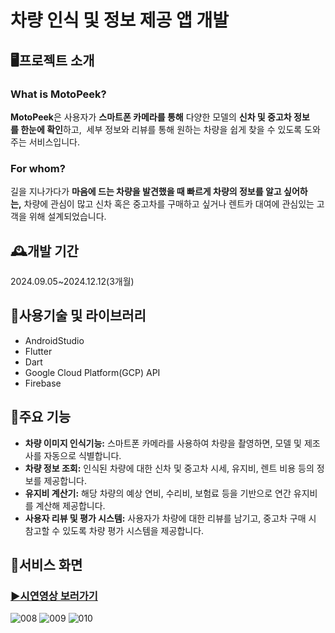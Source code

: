 # 차량 인식 및 정보 제공 앱 개발

## 🖥️프로젝트 소개
### What is MotoPeek?
**MotoPeek**은 사용자가 **스마트폰 카메라를 통해** 다양한 모델의 **신차 및 중고차 정보를 한눈에 확인**하고,  세부 정보와 리뷰를 통해 원하는 차량을 쉽게 찾을 수 있도록 도와주는 서비스입니다.
### For whom?
길을 지나가다가 **마음에 드는 차량을 발견했을 때 빠르게 차량의 정보를 알고 싶어하는,** 차량에 관심이 많고 신차 혹은 중고차를 구매하고 싶거나 렌트카 대여에 관심있는 고객을 위해 설계되었습니다.

## 🕰️개발 기간
2024.09.05~2024.12.12(3개월)

## 🔧사용기술 및 라이브러리
- AndroidStudio
- Flutter
- Dart
- Google Cloud Platform(GCP) API
- Firebase

## 📌주요 기능
- **차량 이미지 인식기능:** 스마트폰 카메라를 사용하여 차량을 촬영하면, 모델 및 제조사를 자동으로 식별합니다.
- **차량 정보 조회:** 인식된 차량에 대한 신차 및 중고차 시세, 유지비, 렌트 비용 등의 정보를 제공합니다.
- **유지비 계산기:** 해당 차량의 예상 연비, 수리비, 보험료 등을 기반으로 연간 유지비를 계산해 제공합니다.
- **사용자 리뷰 및 평가 시스템:** 사용자가 차량에 대한 리뷰를 남기고, 중고차 구매 시 참고할 수 있도록 차량 평가 시스템을 제공합니다.

## 👀서비스 화면
### [▶️시연영상 보러가기](https://youtu.be/vL94zDDHHLc?si=QVz0cCD0PNcH9gpa)
![008](https://github.com/user-attachments/assets/081f57d2-ffdb-4647-9355-2ab058c3fb35)
![009](https://github.com/user-attachments/assets/dd2b5f0a-478d-4196-99c1-08eaff500a3a)
![010](https://github.com/user-attachments/assets/795e5da2-5e8c-4473-988a-7dae417fb247)
